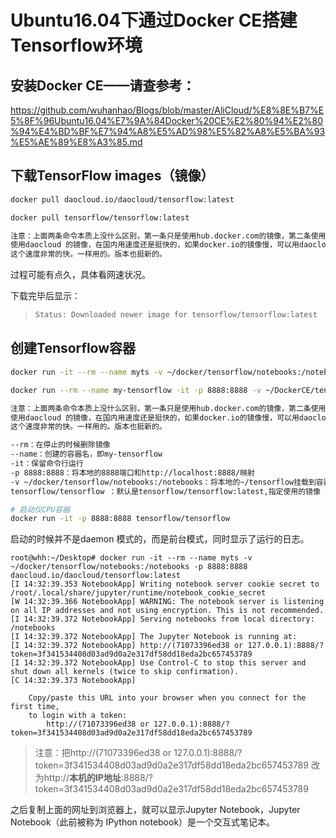 # Ubuntu16.04下通过Docker CE搭建Tensorflow环境

## **安装Docker CE——请查参考：**

<https://github.com/wuhanhao/Blogs/blob/master/AliCloud/%E8%8E%B7%E5%8F%96Ubuntu16.04%E7%9A%84Docker%20CE%E2%80%94%E2%80%94%E4%BD%BF%E7%94%A8%E5%AD%98%E5%82%A8%E5%BA%93%E5%AE%89%E8%A3%85.md>

## 下载TensorFlow images（镜像）

```bash
docker pull daocloud.io/daocloud/tensorflow:latest 

docker pull tensorflow/tensorflow:latest

注意：上面两条命令本质上没什么区别，第一条只是使用hub.docker.com的镜像，第二条使用默认镜像。
使用daocloud 的镜像，在国内用速度还是挺快的，如果docker.io的镜像慢，可以用daocloud的。
这个速度非常的快。一样用的。版本也挺新的。
```

过程可能有点久，具体看网速状况。

下载完毕后显示：

> ```bash
> Status: Downloaded newer image for tensorflow/tensorflow:latest
> ```

## 创建Tensorflow容器

```bash
docker run -it --rm --name myts -v ~/docker/tensorflow/notebooks:/notebooks -p 8888:8888 daocloud.io/daocloud/tensorflow:latest

docker run --rm --name my-tensorflow -it -p 8888:8888 -v ~/DockerCE/tensorflow/notebooks:/notebooks tensorflow/tensorflow

注意：上面两条命令本质上没什么区别，第一条只是使用hub.docker.com的镜像，第二条使用默认镜像。
使用daocloud 的镜像，在国内用速度还是挺快的，如果docker.io的镜像慢，可以用daocloud的。 
这个速度非常的快。一样用的。版本也挺新的。

--rm：在停止的时候删除镜像
--name：创建的容器名，即my-tensorflow
-it：保留命令行运行
-p 8888:8888：将本地的8888端口和http://localhost:8888/映射
-v ~/docker/tensorflow/notebooks:/notebooks：将本地的~/tensorflow挂载到容器内的/notebooks:/notebooks下
tensorflow/tensorflow ：默认是tensorflow/tensorflow:latest,指定使用的镜像

# 启动仅CPU容器
docker run -it -p 8888:8888 tensorflow/tensorflow
```

启动的时候并不是daemon 模式的，而是前台模式，同时显示了运行的日志。

```
root@whh:~/Desktop# docker run -it --rm --name myts -v ~/docker/tensorflow/notebooks:/notebooks -p 8888:8888 daocloud.io/daocloud/tensorflow:latest
[I 14:32:39.353 NotebookApp] Writing notebook server cookie secret to /root/.local/share/jupyter/runtime/notebook_cookie_secret
[W 14:32:39.366 NotebookApp] WARNING: The notebook server is listening on all IP addresses and not using encryption. This is not recommended.
[I 14:32:39.372 NotebookApp] Serving notebooks from local directory: /notebooks
[I 14:32:39.372 NotebookApp] The Jupyter Notebook is running at:
[I 14:32:39.372 NotebookApp] http://(71073396ed38 or 127.0.0.1):8888/?token=3f341534408d03ad9d0a2e317df58dd18eda2bc657453789
[I 14:32:39.372 NotebookApp] Use Control-C to stop this server and shut down all kernels (twice to skip confirmation).
[C 14:32:39.373 NotebookApp] 
    
    Copy/paste this URL into your browser when you connect for the first time,
    to login with a token:
        http://(71073396ed38 or 127.0.0.1):8888/?token=3f341534408d03ad9d0a2e317df58dd18eda2bc657453789
```

> 注意：把http://(71073396ed38 or 127.0.0.1):8888/?token=3f341534408d03ad9d0a2e317df58dd18eda2bc657453789 改为http://**本机的IP地址**:8888/?token=3f341534408d03ad9d0a2e317df58dd18eda2bc657453789

之后复制上面的网址到浏览器上，就可以显示Jupyter Notebook，Jupyter Notebook（此前被称为 IPython notebook）是一个交互式笔记本。
